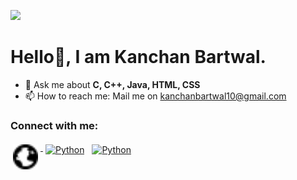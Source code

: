 ![](https://komarev.com/ghpvc/?username=Kanchan-bartwal)

# Hello👋, I am Kanchan Bartwal.

- 💬 Ask me about  <strong>C, C++, Java, HTML, CSS</strong>
- 📫 How to reach me: Mail me on <a>kanchanbartwal10@gmail.com</a>
 
### Connect with me:
<p>
 <a href="https://kanchan-developer-designer.herokuapp.com/" target="_blank" rel="noopener noreferrer"> <img src="https://raw.githubusercontent.com/iconic/open-iconic/master/svg/globe.svg" alt="Python" height="40" style="vertical-align:top; margin:4px"> </a>
 <a href="https://www.linkedin.com/in/kanchan-bartwal-1ba09a209/" target="_blank" rel="noopener noreferrer"> <img src="https://cdn.jsdelivr.net/npm/simple-icons@v3/icons/linkedin.svg" alt="Python" height="40" style="vertical-align:top; margin:4px"></a>
 <a href="mailto:kanchanbartwal10@gmail.com"> <img src="https://cdn.jsdelivr.net/npm/simple-icons@v3/icons/gmail.svg" alt="Python" height="40" style="vertical-align:top; margin:4px"></a>
</p>
<!--
**Kanchan-Bartwal/Kanchan-Bartwal** is a ✨ _special_ ✨ repository because its `README.md` (this file) appears on your GitHub profile.

Here are some ideas to get you started:

- 🔭 I’m currently working on ...
- 🌱 I’m currently learning ...
- 👯 I’m looking to collaborate on ...
- 🤔 I’m looking for help with ...
- 😄 Pronouns: ...
- ⚡ Fun fact: ...
- 📝
 https://www.linkedin.com/in/kanchan-bartwal-1ba09a209/
-->


![Top Langs](https://github-readme-stats.vercel.app/api/top-langs/?username=Kanchan-Bartwal&theme=tokyonight)




<br/>


[![trophy](https://github-profile-trophy.vercel.app/?username=Kanchan-Bartwal)](https://github.com/ryo-ma/github-profile-trophy)
